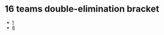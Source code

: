 # 16 teams double-elimination bracket
* [1](https://kamiya10.github.io/tournament-bracket-16-de/1/bracket.html)
* [8](https://kamiya10.github.io/tournament-bracket-16-de/8/bracket.html)